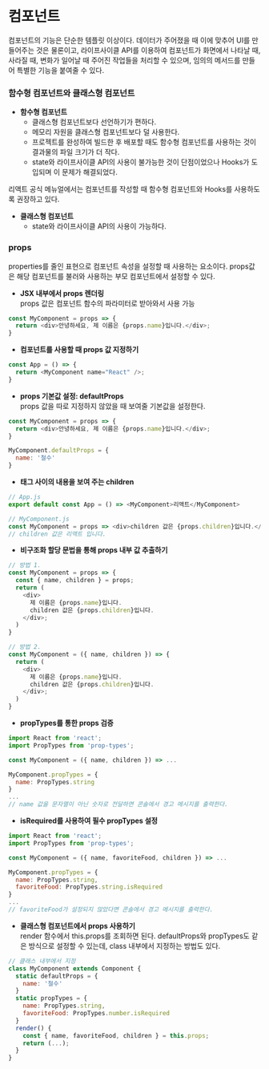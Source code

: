 # 컴포넌트 #
컴포넌트의 기능은 단순한 템플릿 이상이다. 데이터가 주어졌을 때 이에 맞추어 UI를 만들어주는 것은 물론이고,
라이프사이클 API를 이용하여 컴포넌트가 화면에서 나타날 때, 사라질 때, 변화가 일어날 때 주어진 작업들을 처리할 수 있으며,
임의의 메서드를 만들어 특별한 기능을 붙여줄 수 있다.

### 함수형 컴포넌트와 클래스형 컴포넌트 ###
- **함수형 컴포넌트**
  - 클래스형 컴포넌트보다 선언하기가 편하다.
  - 메모리 자원을 클래스형 컴포넌트보다 덜 사용한다.
  - 프로젝트를 완성하여 빌드한 후 배포할 때도 함수형 컴포넌트를 사용하는 것이 결과물의 파일 크기가 더 작다.
  - state와 라이프사이클 API의 사용이 불가능한 것이 단점이었으나 Hooks가 도입되며 이 문제가 해결되었다.
  
리액트 공식 메뉴얼에서는 컴포넌트를 작성할 때 함수형 컴포넌트와 Hooks를 사용하도록 권장하고 있다.
- **클래스형 컴포넌트** 
  - state와 라이프사이클 API의 사용이 가능하다.

### props ###
properties를 줄인 표현으로 컴포넌트 속성을 설정할 때 사용하는 요소이다.
props값은 해당 컴포넌트를 불러와 사용하는 부모 컴포넌트에서 설정할 수 있다.

- **JSX 내부에서 props 렌더링** <br />
props 값은 컴포넌트 함수의 파라미터로 받아와서 사용 가능
```js
const MyComponent = props => {
  return <div>안녕하세요, 제 이름은 {props.name}입니다.</div>;
}
```

- **컴포넌트를 사용할 때 props 값 지정하기** <br />
```js
const App = () => {
  return <MyComponent name="React" />;
}
```

- **props 기본값 설정: defaultProps** <br />
props 값을 따로 지정하지 않았을 때 보여줄 기본값을 설정한다.
```js
const MyComponent = props => {
  return <div>안녕하세요, 제 이름은 {props.name}입니다.</div>;
}

MyComponent.defaultProps = {
  name: '철수'
}
```

- **태그 사이의 내용을 보여 주는 children** <br />
```js
// App.js
export default const App = () => <MyComponent>리액트</MyComponent>

// MyComponent.js
const MyComponent = props => <div>children 값은 {props.children}입니다.</div>;
// children 값은 리액트 입니다.
```

- **비구조화 할당 문법을 통해 props 내부 값 추출하기**
```js
// 방법 1.
const MyComponent = props => {
  const { name, children } = props;
  return (
    <div>
      제 이름은 {props.name}입니다.
      children 값은 {props.children}입니다.
    </div>;
  )
}

// 방법 2.
const MyComponent = ({ name, children }) => {
  return (
    <div>
      제 이름은 {props.name}입니다.
      children 값은 {props.children}입니다.
    </div>;
  )
}
```

- **propTypes를 통한 props 검증**
```js
import React from 'react';
import PropTypes from 'prop-types';

const MyComponent = ({ name, children }) => ...

MyComponent.propTypes = {
  name: PropTypes.string
}
...
// name 값을 문자열이 아닌 숫자로 전달하면 콘솔에서 경고 메시지를 출력한다.
```

- **isRequired를 사용하여 필수 propTypes 설정**
```js
import React from 'react';
import PropTypes from 'prop-types';

const MyComponent = ({ name, favoriteFood, children }) => ...

MyComponent.propTypes = {
  name: PropTypes.string,
  favoriteFood: PropTypes.string.isRequired
}
...
// favoriteFood가 설정되지 않았다면 콘솔에서 경고 메시지를 출력한다.
```

- **클래스형 컴포넌트에서 props 사용하기** <br />
render 함수에서 this.props를 조회하면 된다. 
defaultProps와 propTypes도 같은 방식으로 설정할 수 있는데, class 내부에서 지정하는 방법도 있다.
```js
// 클래스 내부에서 지정
class MyComponent extends Component {
  static defaultProps = {
    name: '철수'
  }
  static propTypes = {
    name: PropTypes.string,
    favoriteFood: PropTypes.number.isRequired
  }
  render() {
    const { name, favoriteFood, children } = this.props;
    return (...);
  }
}
```
